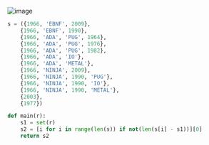 ![image](https://github.com/sambukalx/3-rd-course/assets/113597597/f590593b-50a4-41eb-a758-5729fee08524)
```python
s = ({1966, 'EBNF', 2009},
    {1966, 'EBNF', 1990},
    {1966, 'ADA', 'PUG', 1964},
    {1966, 'ADA', 'PUG', 1976},
    {1966, 'ADA', 'PUG', 1982},
    {1966, 'ADA', 'IO'},
    {1966, 'ADA', 'METAL'},
    {1966, 'NINJA', 2009},
    {1966, 'NINJA', 1990, 'PUG'},
    {1966, 'NINJA', 1990, 'IO'},
    {1966, 'NINJA', 1990, 'METAL'},
    {2003},
    {1977})

def main(r):
    s1 = set(r)
    s2 = [i for i in range(len(s)) if not(len(s[i] - s1))][0]
    return s2
```
